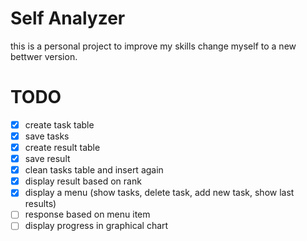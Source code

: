 # Self Analyzer
this is a personal project to improve my skills change myself to a new bettwer version.

# TODO
- [x] create task table
- [x] save tasks
- [x] create result table
- [x] save result
- [x] clean tasks table and insert again
- [x] display result based on rank
- [x] display a menu (show tasks, delete task, add new task, show last results)
- [ ] response based on menu item
- [ ] display progress in graphical chart